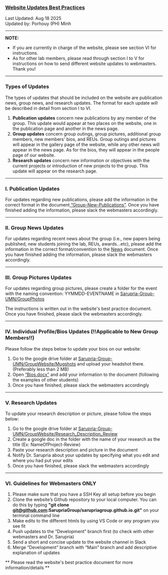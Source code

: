 ### [Website Updates Best Practices](https://docs.google.com/document/d/16CKtHjKzPj2LLqS0tFQlL2jCTr1Omqot/edit)
Last Updated: Aug 18 2025 <br/>
Updated by: Porhouy (PH) Minh

---
**NOTE:** <br/>
- If you are currently in charge of the website, please see section VI for instructions. 
- As for other lab members, please read through section I to V for instructions on how to send different website updates to webmasters. Thank you!

---
### Types of Updates

The types of updates that should be included on the website are publication news, group news, and research updates. The format for each update will be described in detail from section I to VI. 

1) **Publication updates** concern new publications by any member of the group. This update would appear at two places on the website, one in the publication page and another in the news page. 
2) **Group updates** concern group outings, group pictures, additional group members, new members' bios, and REUs. Group outings and pictures will appear in the gallery page of the website, while any other news will appear in the news page. As for the bios, they will appear in the people page of our website. 
3) **Research updates** concern new information or objectives with the current projects or introduction of new projects to the group. This update will appear on the research page.

---
### I. Publication Updates
For updates regarding new publications, please add the information in the correct format in the document[ “Group-New-Publications”](https://docs.google.com/document/d/1pgxeaMHtInkjudmMBUPGrDMKS3hh_7SpVVWQLvpx7No/edit?usp=share_link). Once you have finished adding the information, please slack the webmasters accordingly. <br/>
 
---
### II. Group News Updates
For updates regarding recent news about the group (i.e., new papers being published, new students joining the lab, REUs, awards…etc), please add the information in the correct format/convention to the [News](https://docs.google.com/document/d/15X8Re2-qlAqCfpWEngCeEDbCwIfKGrucBjdbLwY4pPA/edit?usp=sharing) document. Once you have finished adding the information, please slack the webmasters accordingly. <br/>
 
---
### III. Group Pictures Updates
For updates regarding group pictures, please create a folder for the event with the naming convention: YYMMDD-EVENTNAME in [Sarupria-Group-UMN/GroupPhotos](https://drive.google.com/drive/folders/1-qcyl18RwDLtz7hsq-5Jyh4rOKiaeI75?usp=drive_link) 

The instructions is written out in the website's best practice document. Once you have finished, please slack the webmasters accordingly.

---
### IV. Individual Profile/Bios Updates (!!Applicable to New Group Members!!)
Please follow the steps below to update your bios on our website: 

1) Go to the google drive folder at [Sarupria-Group-UMN/GroupWebsite/Mugshots](https://drive.google.com/drive/folders/148bmEGCtNJNzhTItdV5cQJNAQECTiEB7?usp=drive_link) and upload your headshot there. (Preferably less than 2 MB) 
2) Open [“Bios.docx”](https://docs.google.com/document/d/18CVBGpzZ4lasTAWZxzD6gBTiQcWBd0p1/edit?usp=drive_link&ouid=114755699523492321653&rtpof=true&sd=true) and add your information to the document (following the examples of other students)
4) Once you have finished, please slack the webmasters accordingly

---
### V. Research Updates
To update your research description or picture, please follow the steps below: 

1) Go to the google drive folder at [Sarupria-Group-UMN/GroupWebsite/Research_Description_Review](https://drive.google.com/drive/folders/1zw-LJxLza1TrTtW2Cbut26tN3PhdJT_a?usp=drive_link)
2) Create a google doc in the folder with the name of your research as the title (Ex: NameOfProject-Review) 
3) Paste your research description and picture in the document 
4) Notify Dr. Sarupria about your updates by specifying what you edit and where you had put your edits
5) Once you have finished, please slack the webmasters accordingly

---
### VI. Guidelines for Webmasters ONLY
1) Please make sure that you have a SSH Key all setup before you begin
2) Clone the website’s Github repository to your local computer. You can do this by typing **"git clone git@github.com:SarupriaGroup/sarupriagroup.github.io.git"** on your terminal command line  
3) Make edits to the different htmls by using VS Code or any program you see fit
4) Push updates to the “Development” branch first (to check with other webmasters and Dr. Sarupria)
5) Send a short and concise update to the website channel in Slack
6) Merge “Development” branch with “Main” branch and add descriptive explanation of updates

** Please read the website's best practice document for more information/details **
